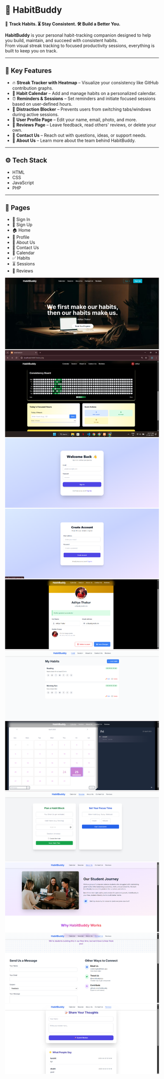 # 🧠 **HabitBuddy**  
📅 **Track Habits. ⏳ Stay Consistent. 🛠️ Build a Better You.**

**HabitBuddy** is your personal habit-tracking companion designed to help you build, maintain, and succeed with consistent habits.  
From visual streak tracking to focused productivity sessions, everything is built to keep you on track.

---

## 🌟 Key Features

- 🔥 **Streak Tracker with Heatmap** – Visualize your consistency like GitHub contribution graphs.
- 📅 **Habit Calendar** – Add and manage habits on a personalized calendar.
- ⏰ **Reminders & Sessions** – Set reminders and initiate focused sessions based on user-defined hours.
- 🚫 **Distraction Blocker** – Prevents users from switching tabs/windows during active sessions.
- 👤 **User Profile Page** – Edit your name, email, photo, and more.
- 📝 **Reviews Page** – Leave feedback, read others' reviews, or delete your own.
- 📨 **Contact Us** – Reach out with questions, ideas, or support needs.
- 📖 **About Us** – Learn more about the team behind HabitBuddy.

---

## ⚙️ Tech Stack

- HTML  
- CSS  
- JavaScript  
- PHP

---

## 🧭 Pages

- 🔐 Sign In  
- 📝 Sign Up  
- 🏠 Home  
- 👤 Profile  
- 📖 About Us  
- 📩 Contact Us  
- 📆 Calendar  
- ✅ Habits  
- ⏳ Sessions  
- 💬 Reviews


![Home](images/home1.png)
![Home](images/home2.png)
![Signin](images/signin.png)
![Signup](images/signup.png)
![Profile](images/profile.png)
![Habit](images/habit.png)
![Calendar](images/calendar.png)
![Session](images/session.png)
![About](images/about.png)
![Contact](images/contact.png)
![Review](images/review.png)
